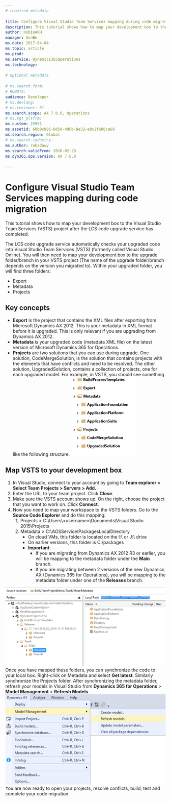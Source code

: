 ```yaml
---
# required metadata

title: Configure Visual Studio Team Services mapping during code migration
description: This tutorial shows how to map your development box to the Visual Studio Team Services (VSTS) project after the LCS code upgrade service has completed. 
author: RobinARH
manager: AnnBe
ms.date: 2017-04-04
ms.topic: article
ms.prod: 
ms.service: Dynamics365Operations
ms.technology: 

# optional metadata

# ms.search.form: 
# ROBOTS: 
audience: Developer
# ms.devlang: 
# ms.reviewer: 61
ms.search.scope: AX 7.0.0, Operations
# ms.tgt_pltfrm: 
ms.custom: 25951
ms.assetid: 60b8c895-0d5d-4d6b-8e32-e9c2f688ca69
ms.search.region: Global
# ms.search.industry: 
ms.author: robadawy
ms.search.validFrom: 2016-02-28
ms.dyn365.ops.version: AX 7.0.0

---
```


# Configure Visual Studio Team Services mapping during code migration

This tutorial shows how to map your development box to the Visual Studio Team Services (VSTS) project after the LCS code upgrade service has completed. 

The LCS code upgrade service automatically checks your upgraded code into Visual Studio Team Services (VSTS) (formerly called Visual Studio Online). You will then need to map your development box to the upgrade folder/branch in your VSTS project (The name of the upgrade folder/branch depends on the version you migrated to). Within your upgraded folder, you will find three folders:

-   Export
-   Metadata
-   Projects

## Key concepts
-   **Export** is the project that contains the XML files after exporting from Microsoft Dynamics AX 2012. This is your metadata in XML format before it is upgraded. This is only relevant if you are upgrading from Dynamics AX 2012.
-   **Metadata** is your upgraded code (metadata XML file) on the latest version of Microsoft Dynamics 365 for Operations.
-   **Projects** are two solutions that you can use during upgrade. One solution, CodeMergeSolution, is the solution that contains projects with the elements that have conflicts and need to be resolved. The other solution, UpgradedSolution, contains a collection of projects, one for each upgraded model. For example, in VSTS, you should see something like the following structure. [![Project](./media/filestructure_configuringyourvsosolution.png)](./media/filestructure_configuringyourvsosolution.png)

## Map VSTS to your development box
1.  In Visual Studio, connect to your account by going to **Team explorer &gt; Select Team Projects &gt; Servers &gt; Add.**
2.  Enter the URL to your team project. Click **Close**.
3.  Make sure the VSTS account shows up. On the right, choose the project that you want to work on. Click **Connect**.
4.  Now you need to map your workspace to the VSTS folders. Go to the **Source Code Explorer** and do this mapping:
    1.  Projects &gt; C:\\Users\\&lt;username&gt;\\Documents\\Visual Studio 2015\\Projects
    2.  Metadata &gt; C:\\AOSService\\PackagesLocalDirectory
        -   On cloud VMs, this folder is located on the I:\\ or J:\\ drive
        -   On earlier versions, this folder is C:\\packages
        -   **Important**:
            -   If you are migrating from Dynamics AX 2012 R3 or earlier, you will be mapping to the metadata folder under the **Main** branch.
            -   If you are migrating between 2 versions of the new Dynamics AX (Dynamics 365 for Operations), you will be mapping to the metadata folder under one of the **Releases** branch.

[![vstsmapping](./media/vstsmapping.png)](./media/vstsmapping.png) Once you have mapped these folders, you can synchronize the code to your local box. Right-click on Metadata and select **Get latest**. Similarly synchronize the Projects folder. After synchronizing the metadata folder, refresh your models in Visual Studio from **Dynamics 365 for Operations** &gt; **Model Management** &gt; **Refresh Models**. [![VSRefreshModels](./media/vsrefreshmodels.png)](./media/vsrefreshmodels.png) You are now ready to open your projects, resolve conflicts, build, test and complete your code migration.

